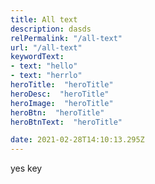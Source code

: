 ```yaml
---
title: All text
description: dasds
relPermalink: "/all-text"
url: "/all-text"
keywordText:
- text: "hello"
- text: "herrlo"
heroTitle:  "heroTitle"
heroDesc:  "heroTitle"
heroImage:  "heroTitle"
heroBtn:  "heroTitle"
heroBtnText:  "heroTitle"

date: 2021-02-28T14:10:13.295Z
---
```

yes key